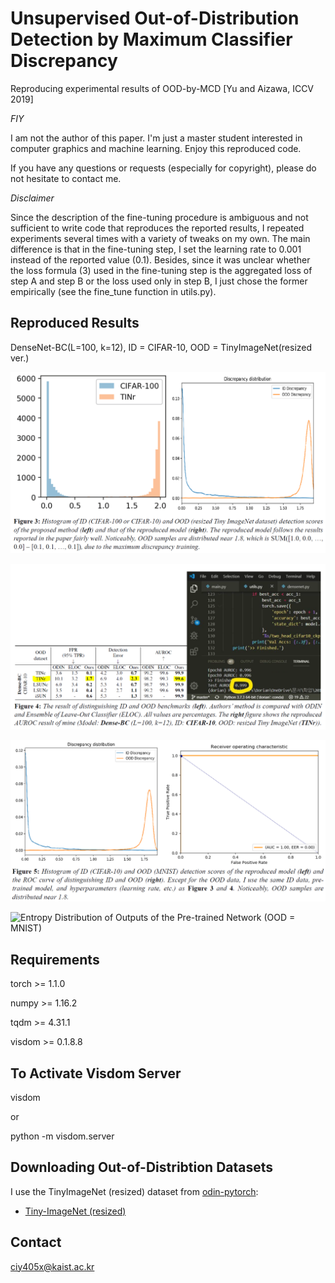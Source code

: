# Unsupervised Out-of-Distribution Detection by Maximum Classifier Discrepancy
 Reproducing experimental results of OOD-by-MCD [Yu and Aizawa, ICCV 2019]

*FIY*

I am not the author of this paper. I'm just a master student interested in computer graphics and machine learning. Enjoy this reproduced code. 

If you have any questions or requests (especially for copyright), please do not hesitate to contact me.

*Disclaimer*

Since the description of the fine-tuning procedure is ambiguous and not sufficient to write code that reproduces the reported results, I repeated experiments several times with a variety of tweaks on my own. The main difference is that in the fine-tuning step, I set the learning rate to 0.001 instead of the reported value (0.1). Besides, since it was unclear whether the loss formula (3) used in the fine-tuning step is the aggregated loss of step A and step B or the loss used only in step B, I just chose the former empirically (see the fine_tune function in utils.py).

## Reproduced Results
 DenseNet-BC(L=100, k=12), ID = CIFAR-10, OOD = TinyImageNet(resized ver.)

 ![Discrepancy Distribution of ID and OOD](./fig3.png)

 ![AUROC](./fig4.png)

 ![Discrepancy Distribution and Receiver Operating Characteristic (OOD = MNIST)](./fig5.png)

 ![Entropy Distribution of Outputs of the Pre-trained Network (OOD = MNIST)](./entropy_distribution.png)

## Requirements
 torch >= 1.1.0

 numpy >= 1.16.2

 tqdm >= 4.31.1

 visdom >= 0.1.8.8

## To Activate Visdom Server
  visdom

  or 

  python -m visdom.server

## Downloading Out-of-Distribtion Datasets
I use the TinyImageNet (resized) dataset from [odin-pytorch](https://github.com/facebookresearch/odin):

* [Tiny-ImageNet (resized)](https://www.dropbox.com/s/kp3my3412u5k9rl/Imagenet_resize.tar.gz)

## Contact
 ciy405x@kaist.ac.kr